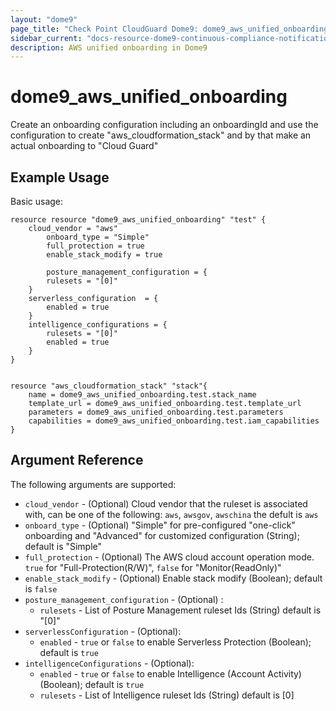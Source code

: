 ```yaml
---
layout: "dome9"
page_title: "Check Point CloudGuard Dome9: dome9_aws_unified_onboarding"
sidebar_current: "docs-resource-dome9-continuous-compliance-notification"
description: AWS unified onboarding in Dome9
---
```


# dome9_aws_unified_onboarding

Create an onboarding configuration including an onboardingId and use the configuration to create 
"aws_cloudformation_stack" and by that make an actual onboarding to "Cloud Guard"


## Example Usage

Basic usage:

```hcl
resource resource "dome9_aws_unified_onboarding" "test" {
	cloud_vendor = "aws"
        onboard_type = "Simple"
        full_protection = true
        enable_stack_modify = true

        posture_management_configuration = {
        rulesets = "[0]"
    }
    serverless_configuration  = {
        enabled = true
    }
    intelligence_configurations = {
        rulesets = "[0]"
        enabled = true
    }
}


resource "aws_cloudformation_stack" "stack"{
	name = dome9_aws_unified_onboarding.test.stack_name
	template_url = dome9_aws_unified_onboarding.test.template_url
	parameters = dome9_aws_unified_onboarding.test.parameters
	capabilities = dome9_aws_unified_onboarding.test.iam_capabilities
}

```

## Argument Reference

The following arguments are supported:

* `cloud_vendor` - (Optional) Cloud vendor that the ruleset is associated with, can be one of the following: `aws`, `awsgov`, `awschina` the defult is `aws`
* `onboard_type` - (Optional) "Simple" for pre-configured "one-click" onboarding and "Advanced" for customized configuration (String); default is "Simple"
* `full_protection` - (Optional) The AWS cloud account operation mode. `true` for "Full-Protection(R/W)", `false` for "Monitor(ReadOnly)"
* `enable_stack_modify` - (Optional) Enable stack modify (Boolean); default is `false`
* `posture_management_configuration` - (Optional) :
    * `rulesets` - List of Posture Management ruleset Ids (String) default is "[0]"
* `serverlessConfiguration` - (Optional):
    * `enabled` - `true` or `false` to enable Serverless Protection (Boolean); default is `true`
* `intelligenceConfigurations` - (Optional):
    * `enabled` - `true` or `false` to enable Intelligence (Account Activity) (Boolean); default is `true`
    * `rulesets` - List of Intelligence ruleset Ids (String) default is [0]
 
